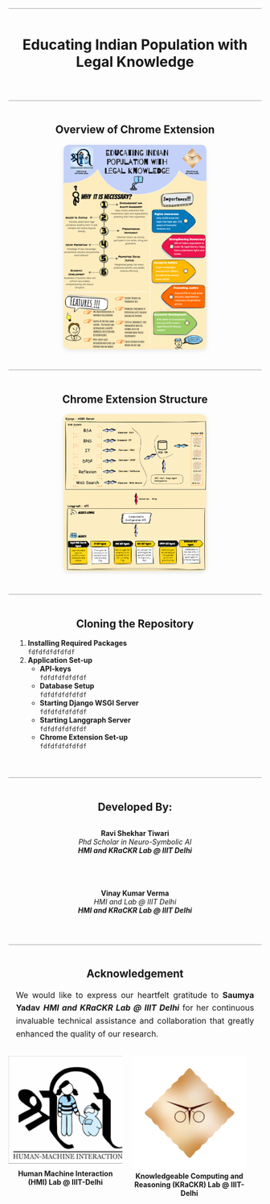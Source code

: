 
<div style="border-top:2px solid #ccc; padding:15px; text-align:center; margin-top:25px;">
  <h1>Educating Indian Population with Legal Knowledge</h1>
</div>

<div style="border-top:2px solid #ccc; padding:15px; text-align:center; margin-top:25px;">
  <h2>Overview of Chrome Extension</h2>
  <div style="display:flex; justify-content:center; align-items:center; margin-top:10px;">
    <img src="./media/Google-hackathon-animated.gif" alt="Overview Image" style="width:60%; max-width:600px; border-radius:10px; box-shadow:0 2px 8px rgba(0,0,0,0.1);">
  </div>
</div>

<div style="border-top:2px solid #ccc; padding:15px; text-align:center; margin-top:25px;">
  <h2>Chrome Extension Structure</h2>
  <div style="display:flex; justify-content:center; align-items:center; margin-top:10px;">
    <img src="./media/Google-hackathon-Flow.png" alt="Dataflow" style="width:60%; max-width:600px; border-radius:10px; box-shadow:0 2px 8px rgba(0,0,0,0.1);">
  </div>
</div>

<div style="border-top:2px solid #ccc; padding:15px; margin-top:30px;">
  <h2 style="text-align:center;">Cloning the Repository</h2>
  <ol style="text-align:left;">
    <li>
      <strong>Installing Required Packages</strong><br>
      <code>fdfdfdfdfdfdf</code>
    </li>
    <li>
      <strong>Application Set-up</strong>
      <ul>
        <li>
          <strong>API-keys</strong><br>
          <code>fdfdfdfdfdfdf</code>
        </li>
        <li>
          <strong>Database Setup</strong><br>
          <code>fdfdfdfdfdfdf</code>
        </li>
        <li>
          <strong>Starting Django WSGI Server</strong><br>
          <code>fdfdfdfdfdfdf</code>
        </li>
        <li>
          <strong>Starting Langgraph Server</strong><br>
          <code>fdfdfdfdfdfdf</code>
        </li>
        <li>
          <strong>Chrome Extension Set-up</strong><br>
          <code>fdfdfdfdfdfdf</code>
        </li>
      </ul>
    </li>
  </ol>
</div>



<div style="border-top:2px solid #ccc; padding:15px; text-align:center; margin-top:25px;">
  <h2>Developed By:</h2>
  <div style="display:flex; justify-content:center; gap:40px; flex-wrap:wrap; margin-top:10px;">
    <div style="width:45%; min-width:250px;">
      <p>
        <strong>Ravi Shekhar Tiwari</strong><br>
        <i>Phd Scholar in Neuro-Symbolic AI</i><br>
        <i><strong>HMI and KRaCKR Lab @ IIIT Delhi</strong></i>
      </p>
    </div>
    <div style="width:45%; min-width:250px;">
      <p>
        <strong>Vinay Kumar Verma</strong><br>
        <i>HMI and Lab @ IIIT Delhi</i><br>
        <i><strong>HMI and KRaCKR Lab @ IIIT Delhi</strong></i>
      </p>
    </div>
  </div>
</div>




<div style="border-top:2px solid #ccc; padding:15px; margin-top:30px;">
  <h2 style="text-align:center;">Acknowledgement</h2>
  <p style="text-align:justify; font-size:16px; line-height:1.6;">
    We would like to express our heartfelt gratitude to  
    <strong>Saumya Yadav</strong> <i><strong>HMI and KRaCKR Lab @ IIIT Delhi</strong></i> for her continuous invaluable technical assistance and collaboration that greatly enhanced the quality of our research. 
  </p>
</div>
  


<div style="display:flex; gap:20px; align-items:flex-start;">
  <figure style="margin:0; text-align:center; width:45%;">
    <img src="./media/hmi.png" alt="HMI" style="width:100%; padding-bottom:8px;">
    <figcaption><b>Human Machine Interaction (HMI) Lab @ IIIT-Delhi</b></figcaption>
  </figure>
  <figure style="margin:0; text-align:center; width:45%;">
    <img src="./media/Krackr.png" alt="KRaCKR" style="width:100%;height:90% padding-bottom:8px;">
    <figcaption><b>Knowledgeable Computing and Reasoning (KRaCKR) Lab @ IIIT-Delhi</b>
  </figure>
</div>
